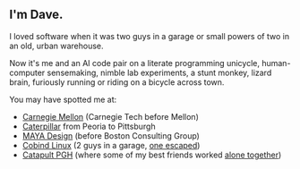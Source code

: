 ## I'm Dave.

I loved software when it was two guys in a garage or small powers of two in an old, urban warehouse.

Now it's me and an AI code pair on a literate programming unicycle, human-computer sensemaking, nimble lab experiments, a stunt monkey, lizard brain, furiously running or riding on a bicycle across town.

You may have spotted me at:

* [Carnegie Mellon](https://en.wikipedia.org/wiki/Carnegie_Mellon_University#:~:text=three%20programs%20ranked%20first%3A%20Artificial%20Intelligence%2C%20Programming%20Languages%2C%20and%20Information%20and%20Technology%20Management.%20In%20particular%2C%20the%20CMU%20School%20of%20Computer%20Science%20has%20been%20consistently%20ranked%20the%20best%20in%20the%20nation%2C%20tied%20with%20MIT%2C%20Stanford%2C%20and%20UC%20Berkeley.%20%5B59%5D) (Carnegie Tech before Mellon)
* [Caterpillar](https://www.cmu.edu/regional-impact/assets/docs/nrec-report.pdf) from Peoria to Pittsburgh
* [MAYA Design](https://www.gbbn.com/work/maya-design-headquarters/) (before Boston Consulting Group)
* [Cobind Linux](https://rubenerd.com/p1191/) (2 guys in a garage, [one escaped](https://technical.ly/startups/google-pittsburgh-investment/))
* [Catapult PGH](http://catapultpgh.org/) (where some of my best friends worked [alone together](https://www.sherryturkle.com/alone-together))
